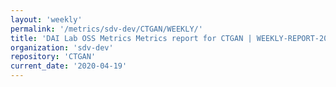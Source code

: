 ```yaml
---
layout: 'weekly'
permalink: '/metrics/sdv-dev/CTGAN/WEEKLY/'
title: 'DAI Lab OSS Metrics Metrics report for CTGAN | WEEKLY-REPORT-2020-04-19'
organization: 'sdv-dev'
repository: 'CTGAN'
current_date: '2020-04-19'
---
```

